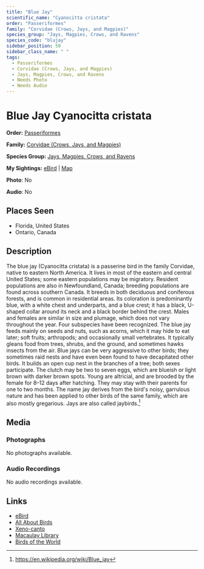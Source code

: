 ```yaml
---
title: "Blue Jay"
scientific_name: "Cyanocitta cristata"
order: "Passeriformes"
family: "Corvidae (Crows, Jays, and Magpies)"
species_group: "Jays, Magpies, Crows, and Ravens"
species_code: "blujay"
sidebar_position: 59
sidebar_class_name: " "
tags: 
  - Passeriformes
  - Corvidae (Crows, Jays, and Magpies)
  - Jays, Magpies, Crows, and Ravens
  - Needs Photo
  - Needs Audio
---
```


# Blue Jay <span className='sci_name'>Cyanocitta cristata</span>

**Order:** [Passeriformes](/tags/passeriformes)

**Family:** [Corvidae (Crows, Jays, and Magpies)](/tags/corvidae-crows-jays-and-magpies)

**Species Group:** [Jays, Magpies, Crows, and Ravens](/tags/jays-magpies-crows-and-ravens)

**My Sightings:** [eBird](https://ebird.org/lifelist?r=world&time=life&spp=blujay) | [Map](/map?species_code=blujay)

**Photo**: No 

**Audio**: No

## Places Seen

* Florida, United States
* Ontario, Canada

## Description
The blue jay (Cyanocitta cristata) is a passerine bird in the family Corvidae, native to eastern North America. It lives in most of the eastern and central United States; some eastern populations may be migratory. Resident populations are also in Newfoundland, Canada; breeding populations are found across southern Canada. It breeds in both deciduous and coniferous forests, and is common in residential areas. Its coloration is predominantly blue, with a white chest and underparts, and a blue crest; it has a black, U-shaped collar around its neck and a black border behind the crest. Males and females are similar in size and plumage, which does not vary throughout the year. Four subspecies have been recognized.
The blue jay feeds mainly on seeds and nuts, such as acorns, which it may hide to eat later; soft fruits; arthropods; and occasionally small vertebrates. It typically gleans food from trees, shrubs, and the ground, and sometimes hawks insects from the air. Blue jays can be very aggressive to other birds; they sometimes raid nests and have even been found to have decapitated other birds.
It builds an open cup nest in the branches of a tree; both sexes participate. The clutch may be two to seven eggs, which are blueish or light brown with darker brown spots. Young are altricial, and are brooded by the female for 8–12 days after hatching. They may stay with their parents for one to two months.
The name jay derives from the bird's noisy, garrulous nature and has been applied to other birds of the same family, which are also mostly gregarious. Jays are also called jaybirds.[^1]

[^1]: https://en.wikipedia.org/wiki/Blue_jay

## Media
### Photographs
No photographs available.

### Audio Recordings
No audio recordings available.

## Links
* [eBird](https://ebird.org/species/blujay) 
* [All About Birds](https://www.allaboutbirds.org/guide/blujay) 
* [Xeno-canto](https://www.xeno-canto.org/species/cyanocitta-cristata) 
* [Macaulay Library](https://search.macaulaylibrary.org/catalog?taxonCode=blujay&sort=rating_rank_desc)
* [Birds of the World](https://birdsoftheworld.org/bow/species/blujay)

